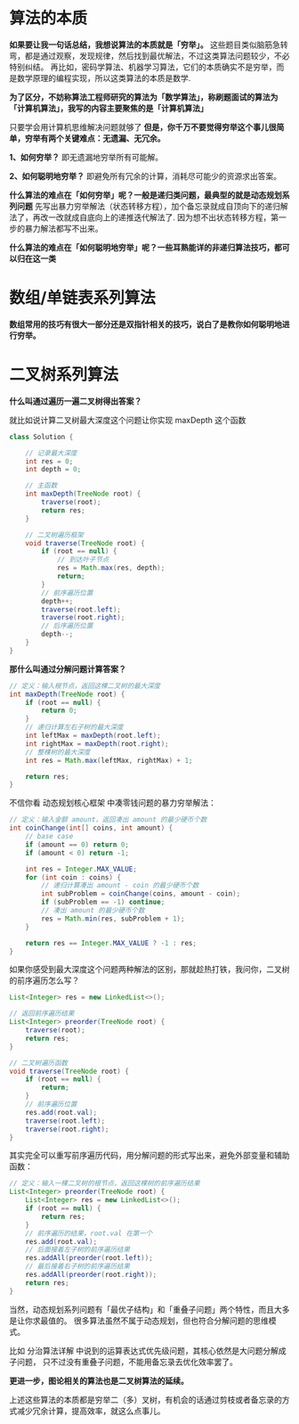 # 算法的本质
**如果要让我一句话总结，我想说算法的本质就是「穷举」。**
这些题目类似脑筋急转弯，都是通过观察，发现规律，然后找到最优解法，不过这类算法问题较少，不必特别纠结。
再比如，密码学算法、机器学习算法，它们的本质确实不是穷举，而是数学原理的编程实现，所以这类算法的本质是数学.

**为了区分，不妨称算法工程师研究的算法为「数学算法」，称刷题面试的算法为「计算机算法」，我写的内容主要聚焦的是「计算机算法」**

只要学会用计算机思维解决问题就够了
**但是，你千万不要觉得穷举这个事儿很简单，穷举有两个关键难点：无遗漏、无冗余。**

**1、如何穷举？** 即无遗漏地穷举所有可能解。

**2、如何聪明地穷举？** 即避免所有冗余的计算，消耗尽可能少的资源求出答案。

**什么算法的难点在「如何穷举」呢？一般是递归类问题，最典型的就是动态规划系列问题**
先写出暴力穷举解法（状态转移方程），加个备忘录就成自顶向下的递归解法了，再改一改就成自底向上的递推迭代解法了.
因为想不出状态转移方程，第一步的暴力解法都写不出来。

**什么算法的难点在「如何聪明地穷举」呢？一些耳熟能详的非递归算法技巧，都可以归在这一类**

# 数组/单链表系列算法
**数组常用的技巧有很大一部分还是双指针相关的技巧，说白了是教你如何聪明地进行穷举。**

# 二叉树系列算法
**什么叫通过遍历一遍二叉树得出答案？**

就比如说计算二叉树最大深度这个问题让你实现 maxDepth 这个函数
```java
class Solution {

    // 记录最大深度
    int res = 0;
    int depth = 0;

    // 主函数
    int maxDepth(TreeNode root) {
        traverse(root);
        return res;
    }

    // 二叉树遍历框架
    void traverse(TreeNode root) {
        if (root == null) {
            // 到达叶子节点
            res = Math.max(res, depth);
            return;
        }
        // 前序遍历位置
        depth++;
        traverse(root.left);
        traverse(root.right);
        // 后序遍历位置
        depth--;
    }
}

```

**那什么叫通过分解问题计算答案？**

```java
// 定义：输入根节点，返回这棵二叉树的最大深度
int maxDepth(TreeNode root) {
	if (root == null) {
		return 0;
	}
	// 递归计算左右子树的最大深度
	int leftMax = maxDepth(root.left);
	int rightMax = maxDepth(root.right);
	// 整棵树的最大深度
	int res = Math.max(leftMax, rightMax) + 1;

	return res;
}

```
不信你看 动态规划核心框架 中凑零钱问题的暴力穷举解法：
```java
// 定义：输入金额 amount，返回凑出 amount 的最少硬币个数
int coinChange(int[] coins, int amount) {
    // base case
    if (amount == 0) return 0;
    if (amount < 0) return -1;

    int res = Integer.MAX_VALUE;
    for (int coin : coins) {
        // 递归计算凑出 amount - coin 的最少硬币个数
        int subProblem = coinChange(coins, amount - coin);
        if (subProblem == -1) continue;
        // 凑出 amount 的最少硬币个数
        res = Math.min(res, subProblem + 1);
    }

    return res == Integer.MAX_VALUE ? -1 : res;
}

```


如果你感受到最大深度这个问题两种解法的区别，那就趁热打铁，我问你，二叉树的前序遍历怎么写？
```java
List<Integer> res = new LinkedList<>();

// 返回前序遍历结果
List<Integer> preorder(TreeNode root) {
    traverse(root);
    return res;
}

// 二叉树遍历函数
void traverse(TreeNode root) {
    if (root == null) {
        return;
    }
    // 前序遍历位置
    res.add(root.val);
    traverse(root.left);
    traverse(root.right);
}

```
其实完全可以重写前序遍历代码，用分解问题的形式写出来，避免外部变量和辅助函数：
```java
// 定义：输入一棵二叉树的根节点，返回这棵树的前序遍历结果
List<Integer> preorder(TreeNode root) {
    List<Integer> res = new LinkedList<>();
    if (root == null) {
        return res;
    }
    // 前序遍历的结果，root.val 在第一个
    res.add(root.val);
    // 后面接着左子树的前序遍历结果
    res.addAll(preorder(root.left));
    // 最后接着右子树的前序遍历结果
    res.addAll(preorder(root.right));
    return res;
}

```

当然，动态规划系列问题有「最优子结构」和「重叠子问题」两个特性，而且大多是让你求最值的。
很多算法虽然不属于动态规划，但也符合分解问题的思维模式。

比如 分治算法详解 中说到的运算表达式优先级问题，其核心依然是大问题分解成子问题，
只不过没有重叠子问题，不能用备忘录去优化效率罢了。

**更进一步，图论相关的算法也是二叉树算法的延续。**

上述这些算法的本质都是穷举二（多）叉树，有机会的话通过剪枝或者备忘录的方式减少冗余计算，提高效率，就这么点事儿。
